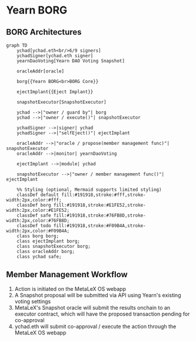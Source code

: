 # Yearn BORG

## BORG Architectures

```mermaid
graph TD
    ychad[ychad.eth<br/>6/9 signers]
    ychadSigner[ychad.eth signer]
    yearnDaoVoting[Yearn DAO Voting Snapshot]
    
    oracleAddr[oracle]
    
    borg{{Yearn BORG<br>BORG Core}}
    
    ejectImplant{{Eject Implant}}
     
    snapshotExecutor[SnapshotExecutor]

    ychad -->|"owner / guard by"| borg
    ychad -->|"owner / execute()"| snapshotExecutor
    
    ychadSigner -->|signer| ychad
    ychadSigner -->|"selfEject()"| ejectImplant

    oracleAddr -->|"oracle / propose(member management func)"| snapshotExecutor      
    oracleAddr -->|monitor| yearnDaoVoting
    
    ejectImplant -->|module| ychad
    
    snapshotExecutor -->|"owner / member management func()"| ejectImplant
    
    %% Styling (optional, Mermaid supports limited styling)
    classDef default fill:#191918,stroke:#fff,stroke-width:2px,color:#fff;
    classDef borg fill:#191918,stroke:#E1FE52,stroke-width:2px,color:#E1FE52;
    classDef safe fill:#191918,stroke:#76FB8D,stroke-width:2px,color:#76FB8D;
    classDef todo fill:#191918,stroke:#F09B4A,stroke-width:2px,color:#F09B4A;
    class borg borg;
    class ejectImplant borg;
    class snapshotExecutor borg;
    class oracleAddr borg;
    class ychad safe;
```

## Member Management Workflow

1. Action is initiated on the MetaLeX OS webapp
2. A Snapshot proposal will be submitted via API using Yearn's existing voting settings
3. MetaLeX's Snapshot oracle will submit the results onchain to an executor contract, which will have the proposed transaction pending for co-approval
4. ychad.eth will submit co-approval / execute the action through the MetaLeX OS webapp
